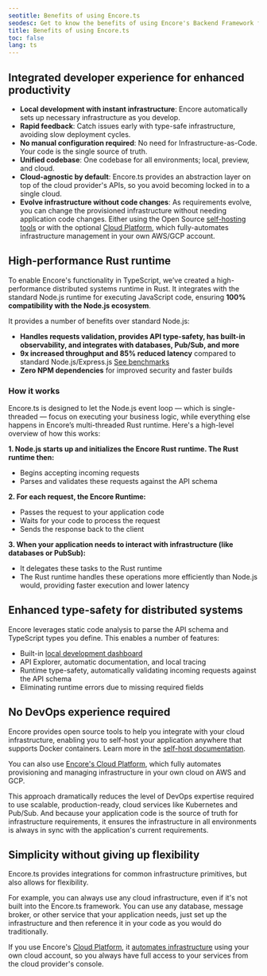 ```yaml
---
seotitle: Benefits of using Encore.ts
seodesc: Get to know the benefits of using Encore's Backend Framework for TypeScript to build cloud-native backend applications.
title: Benefits of using Encore.ts
toc: false
lang: ts
---
```


## Integrated developer experience for enhanced productivity

- **Local development with instant infrastructure**: Encore automatically sets up necessary infrastructure as you develop.
- **Rapid feedback**: Catch issues early with type-safe infrastructure, avoiding slow deployment cycles.
- **No manual configuration required**: No need for Infrastructure-as-Code. Your code is the single source of truth.
- **Unified codebase**: One codebase for all environments; local, preview, and cloud.
- **Cloud-agnostic by default**: Encore.ts provides an abstraction layer on top of the cloud provider's APIs, so you avoid becoming locked in to a single cloud.
- **Evolve infrastructure without code changes**: As requirements evolve, you can change the provisioned infrastructure without needing application code changes. Either using the Open Source [self-hosting tools](/docs/deploy/self-hosting) or with the optional [Cloud Platform](https://encore.dev/use-cases/devops-automation), which fully-automates infrastructure management in your own AWS/GCP account.
  
## High-performance Rust runtime

To enable Encore's functionality in TypeScript, we’ve created a high-performance distributed systems runtime in Rust.
It integrates with the standard Node.js runtime for executing JavaScript code, ensuring **100% compatibility with the Node.js ecosystem**.

It provides a number of benefits over standard Node.js:
- **Handles requests validation, provides API type-safety, has built-in observability, and integrates with databases, Pub/Sub, and more**
- **9x increased throughput and 85% reduced latency** compared to standard Node.js/Express.js [See benchmarks](https://encore.dev/blog/event-loops)
- **Zero NPM dependencies** for improved security and faster builds

### How it works

Encore.ts is designed to let the Node.js event loop — which is single-threaded — focus on executing your business logic, while everything else happens in Encore’s multi-threaded Rust runtime. Here's a high-level overview of how this works:

**1. Node.js starts up and initializes the Encore Rust runtime. The Rust runtime then:**
   - Begins accepting incoming requests
   - Parses and validates these requests against the API schema

**2. For each request, the Encore Runtime:**
   - Passes the request to your application code
   - Waits for your code to process the request
   - Sends the response back to the client

**3. When your application needs to interact with infrastructure (like databases or PubSub):**
   - It delegates these tasks to the Rust runtime
   - The Rust runtime handles these operations more efficiently than Node.js would, providing faster execution and lower latency

## Enhanced type-safety for distributed systems

Encore leverages static code analysis to parse the API schema and TypeScript types you define. This enables a number of features:
- Built-in [local development dashboard](/docs/observability/dev-dash)
- API Explorer, automatic documentation, and local tracing
- Runtime type-safety, automatically validating incoming requests against the API schema
- Eliminating runtime errors due to missing required fields

## No DevOps experience required

Encore provides open source tools to help you integrate with your cloud infrastructure, enabling you to self-host your application anywhere that supports Docker containers.
Learn more in the [self-host documentation](/docs/deploy/self-hosting).

You can also use [Encore's Cloud Platform](https://encore.dev/use-cases/devops-automation), which fully automates provisioning and managing infrastructure in your own cloud on AWS and GCP.

This approach dramatically reduces the level of DevOps expertise required to use scalable, production-ready, cloud services like Kubernetes and Pub/Sub. And because your application code is the source of truth for infrastructure requirements, it ensures the infrastructure in all environments is always in sync with the application's current requirements.

## Simplicity without giving up flexibility

Encore.ts provides integrations for common infrastructure primitives, but also allows for flexibility.

For example, you can always use any cloud infrastructure, even if it's not built into the Encore.ts framework. You can use any database, message broker, or other service that your application needs, just set up the infrastructure and then reference it in your code as you would do traditionally.

If you use Encore's [Cloud Platform](https://encore.dev/use-cases/devops-automation), it [automates infrastructure](/docs/deploy/infra) using your own cloud account, so you always have full access to your services from the cloud provider's console.
